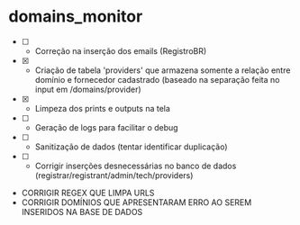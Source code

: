 # domains_monitor

- [ ] - Correção na inserção dos emails (RegistroBR)
- [x] - Criação de tabela 'providers' que armazena somente a relação entre domínio e fornecedor cadastrado (baseado na separação feita no input em /domains/provider)
- [x] - Limpeza dos prints e outputs na tela
- [ ] - Geração de logs para facilitar o debug
- [ ] - Sanitização de dados (tentar identificar duplicação)
- [ ] - Corrigir inserções desnecessárias no banco de dados (registrar/registrant/admin/tech/providers)

* CORRIGIR REGEX QUE LIMPA URLS
* CORRIGIR DOMÍNIOS QUE APRESENTARAM ERRO AO SEREM INSERIDOS NA BASE DE DADOS